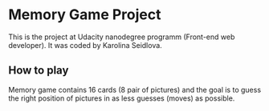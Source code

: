 # Memory Game Project

This is the project at Udacity nanodegree programm (Front-end web developer). It was coded by Karolina Seidlova.

## How to play
Memory game contains 16 cards (8 pair of pictures) and the goal is to guess the right position of pictures in as less guesses (moves) as possible.
